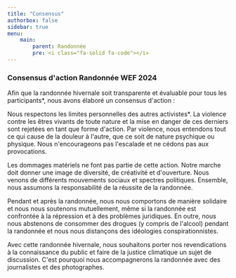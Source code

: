 ```yaml
---
title: "Consensus"
authorbox: false
sidebar: true
menu: 
    main:
        parent: Randonnée
        pre: <i class="fa-solid fa-code"></i>
---
```


### Consensus d'action Randonnée WEF 2024

Afin que la randonnée hivernale soit transparente et évaluable pour tous les participants*, nous avons élaboré un consensus d'action :

Nous respectons les limites personnelles des autres activistes*.
La violence contre les êtres vivants de toute nature et la mise en danger de ces derniers sont rejetées en tant que forme d'action. Par violence, nous entendons tout ce qui cause de la douleur à l'autre, que ce soit de nature psychique ou physique. Nous n'encourageons pas l'escalade et ne cédons pas aux provocations.


Les dommages matériels ne font pas partie de cette action.
Notre marche doit donner une image de diversité, de créativité et d'ouverture. Nous venons de différents mouvements sociaux et spectres politiques.
Ensemble, nous assumons la responsabilité de la réussite de la randonnée.

Pendant et après la randonnée, nous nous comportons de manière solidaire et nous nous soutenons mutuellement, même si la randonnée est confrontée à la répression et à des problèmes juridiques.
En outre, nous nous abstenons de consommer des drogues (y compris de l'alcool) pendant la randonnée et nous nous distançons des idéologies conspirationnistes.

Avec cette randonnée hivernale, nous souhaitons porter nos revendications à la connaissance du public et faire de la justice climatique un sujet de discussion. C'est pourquoi nous accompagnerons la randonnée avec des journalistes et des photographes.
